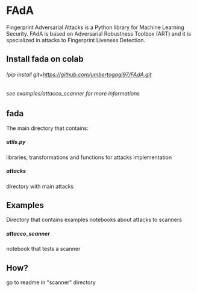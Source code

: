 # FAdA
Fingerprint Adversarial Attacks is a Python library for Machine Learning Security.
FAdA is based on Adversarial Robustness Toolbox (ART) and it is specialized in attacks to Fingerprint Liveness Detection.

## Install fada on colab
###### !pip install git+https://github.com/umbertogagl97/FAdA.git
###### see examples/attacco_scanner for more informations

## fada
The main directory that contains:
##### utils.py
libraries, transformations and functions for attacks implementation
##### attacks
directory with main attacks

## Examples
Directory that contains examples notebooks about attacks to scanners
##### attacco_scanner
notebook that tests a scanner

## How?
go to readme in "scanner" directory
